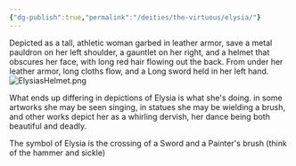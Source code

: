 ```yaml
---
{"dg-publish":true,"permalink":"/deities/the-virtuous/elysia/"}
---
```



Depicted as a tall, athletic woman garbed in leather armor, save a metal pauldron on her left shoulder, a gauntlet on her right, and a helmet that obscures her face, with long red hair flowing out the back. From under her leather armor, long cloths flow, and a Long sword held in her left hand.
![ElysiasHelmet.png](/img/user/Images/Deities/ElysiasHelmet.png)

What ends up differing in depictions of Elysia is what she's doing. in some artworks she may be seen singing, in statues she may be wielding a brush, and other works depict her as a whirling dervish, her dance being both beautiful and deadly.

The symbol of Elysia is the crossing of a Sword and a Painter's brush (think of the hammer and sickle)